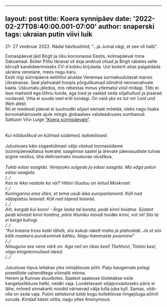 
---
layout: post
title: Koera synnipäev
date: '2022-02-27T08:40:00.001-07:00'
author: snaperski
tags: ukraian putin viivi luik
---

21- 27 veebruar 2022. Nädal hävitustööd; “...ja Jumal nägi, et see oli halb”. 

Esmaspäeval jäid Birgit ja Uku koroonasse Eestis, kolmapäeval mina Saksamaal. Boiler Põllu tänaval oli äsja andnud otsad ja Birgit rabeles selle kõrvalt kandideerimiseks CV-d kokku kirjutada. Uut boilerit aitas paigaldada ukraina venelane, mees nagu karu. 
<br>
Eesti riigi sünnipäeva eelõhtul alustas Venemaa surmakuulutavat marssi Ukrainasse. Seal plahvatati hoopis põrgulikumad silindrid vennasrahvale kaela. Uskumatu jäledus, mis rebestas minus ytlematul viisil midagi. Tõbi ei lase maitseid ega lõhnu tunda, aga loed ja vaatad seda sõjahullust ja pisarad voolavad. Viha ei suuda veel eriti tundagi. On vaid yks <i>es tut mir Leid und Weh </i>afekt.
<br>
Nii et reedesel päeval ei suutnudki sõjast eemale mõelda, oleks nagu lisaks koroonahämusele ajule mingis globaalses valuteadvuses sumbanud. Sattusin Viivi Luige [“Koera sünnipäevale”](https://jupiter.err.ee/1079443/kuuldemang-viivi-luik-koera-sunnipaev).  
<br><br>
<i>Kui nõiduslikud on külmad südamed, kahekilosed.</i>
<br><br>
Jutustuses käis sügavkülmast välja võetud loomasüdame (sünnipäevaüllatus koerale) saagimise saatel ja ärevate päevauudiste tulvas argine vestlus, üha deliirsemaks muutuvas olustikus.
<br><br>
<i>Tuleb edasi saagida. Verejooks sulgeda ja edasi saagida. Ma väga palun edasi saagida.<br>
/../<br>
Kas te ikka vaatate ka või? Hitleri lõualuu on leitud Moskvast.<br>
/../<br>
Kuninganna ema ütles, et tema usub ikka europarlamenti. Küll nad väljapääsu leiavad. Küll nad tõprad leiavad.<br>
/../<br>
Aih, kargab kui konn! - Ärge laske tal karata, peab kinni hoidma. Südant peab kõvasti kinni hoidma, päris lihuniku moodi hoidke kinni, vot nii! Siis ta ei karga kuhugi.<br>
/../<br>
“Kui kraana tross katki läheb, siis kukub rakett maha ja plahvatab. Ja et siis käib maakera puruksminek kähku. Nagu hammaste pesemine”<br>
/../<br>
Niisugune see vene värk on. Aga neil on rikas keel! Tšehhovi, Tolstoi keel, väga kõrgelennulised ideed.<br>
/../<br></i>
<br>
Jutustuse lõpus leitakse yles inimjätisuse põhi. Palju kaugemale polegi poeetiliste vahenditega võimalik minna.<br>
Herem ja Kunnas stuudiotes. Saatest saatesse tõstetakse esile kangelaslikkuse hetki, neidki vaja. Loodetavasti sõjajoovastuseks päris ei lähe, mõned sinnakanti noodid värisevad välja tulla juba kyll. Samas, võib-olla on seda vaja. Putini seltskond tuleb kogu kollektiivse hingejõuga põlvili suruda. Kindad käest võtta, nagu ytles Anonymous. 

